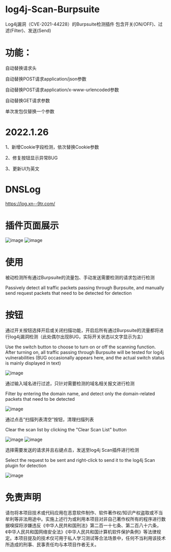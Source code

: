 # log4j-Scan-Burpsuite
Log4j漏洞（CVE-2021-44228）的Burpsuite检测插件
包含开关(ON/OFF)、过滤(Filter)、发送(Send)

# 功能：
自动替换请求头

自动替换POST请求application/json参数

自动替换POST请求application/x-www-urlencoded参数

自动替换GET请求参数

单次发包仅替换一个参数

# 2022.1.26
1、新增Cookie字段检测，依次替换Cookie参数

2、修复按钮显示异常BUG

3、更新UI为英文

# DNSLog
https://log.xn--9tr.com/

# 插件页面展示

![image](https://user-images.githubusercontent.com/54879520/146352797-9211458b-989e-4386-80a3-40f38a1e3d47.png)
![image](https://user-images.githubusercontent.com/54879520/146352764-86d3c09f-f6d6-4107-867a-4e7860547959.png)


# 使用
被动检测所有通过Burpsuite的流量包、手动发送需要检测的请求包进行检测

Passively detect all traffic packets passing through Burpsuite, and manually send request packets that need to be detected for detection

# 按钮

通过开关按钮选择开启或关闭扫描功能，开启后所有通过Burpsuite的流量都将进行log4j漏洞检测（此处偶尔出现BUG，实际开关状态以文字显示为主）

Use the switch button to choose to turn on or off the scanning function. After turning on, all traffic passing through Burpsuite will be tested for log4j vulnerabilities (BUG occasionally appears here, and the actual switch status is mainly displayed in text)

![image](https://user-images.githubusercontent.com/54879520/146351788-4233ddba-e2a1-46ef-9323-01ad14a6dc12.png)


通过输入域名进行过滤，只针对需要检测的域名相关报文进行检测

Filter by entering the domain name, and detect only the domain-related packets that need to be detected

![image](https://user-images.githubusercontent.com/54879520/146352060-29bfbeb1-7166-4065-a6ed-39111f4ad0cd.png)


通过点击“扫描列表清空”按钮，清理扫描列表

Clear the scan list by clicking the "Clear Scan List" button

![image](https://user-images.githubusercontent.com/54879520/146353005-ae21447f-a81e-419d-b75e-8b5340477b05.png)
![image](https://user-images.githubusercontent.com/54879520/146353057-7d73cc31-c4a0-4a17-beaf-5016b8c40a5e.png)

选择需要发送的请求并且右键点击，发送至log4j Scan插件进行检测

Select the request to be sent and right-click to send it to the log4j Scan plugin for detection

![image](https://user-images.githubusercontent.com/54879520/146351539-4dc42228-424a-47aa-a35d-8ba4275f61a0.png)


# 免责声明
请勿将本项目技术或代码应用在恶意软件制作、软件著作权/知识产权盗取或不当牟利等非法用途中。实施上述行为或利用本项目对非自己著作权所有的程序进行数据嗅探将涉嫌违反《中华人民共和国刑法》第二百一十七条、第二百八十六条，《中华人民共和国网络安全法》《中华人民共和国计算机软件保护条例》等法律规定。本项目提及的技术仅可用于私人学习测试等合法场景中，任何不当利用该技术所造成的刑事、民事责任均与本项目作者无关。
